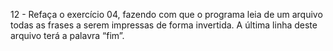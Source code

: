 12 - Refaça o exercício 04, fazendo com que o programa leia de um arquivo todas as frases a serem impressas de forma
invertida. A última linha deste arquivo terá a palavra “fim”.